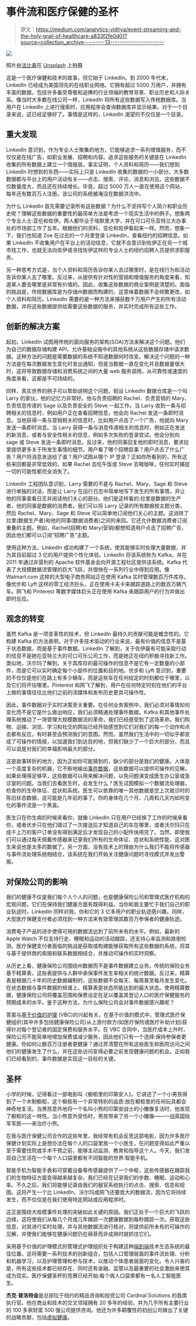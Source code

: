 # 事件流和医疗保健的圣杯

> 原文：<https://medium.com/analytics-vidhya/event-streaming-and-the-holy-grail-of-healthcare-a833f2fe0d01?source=collection_archive---------13----------------------->

![](img/4f8d85c656cd5b969e5f0d52e367afc3.png)

照片由[法比奥](https://unsplash.com/@fabioha?utm_source=unsplash&utm_medium=referral&utm_content=creditCopyText)在 [Unsplash](https://unsplash.com/s/photos/data?utm_source=unsplash&utm_medium=referral&utm_content=creditCopyText) 上拍摄

这是一个医疗保健和技术的故事，但它始于 LinkedIn。到 2000 年代末，LinkedIn 已经成为美国领先的在线职业网络。它拥有超过 5000 万用户，并拥有丰富的数据，包括许多备受尊敬和追捧的行业领袖的教育背景、职业历史和人际关系。像当时大多数在线公司一样，LinkedIn 将所有这些数据写入传统数据库。当用户在 LinkedIn 上进行搜索时，应用程序会查询数据库并显示结果。对于一个目录来说，这已经足够好了。事情是这样的，LinkedIn 渴望的不仅仅是一个目录。

## 重大发现

LinkedIn 意识到，作为专业人士聚集的地方，它能够追求一系列增值服务，而不仅仅是在线广告，如职业发展、招聘和内容。追求这些服务的关键是在 LinkedIn 收集的所有数据上建立一个情报层。事实证明，个人资料和简历——我们想到 LinkedIn 时想到的东西——实际上只是 LinkedIn 收集的数据的一小部分。大多数数据都与平台上的用户活动有关——点击、搜索、评论、消息和浏览。这些数据不仅数量庞大，而且还在持续增长。毕竟，超过 5000 万人一直在使用这个网站，每年还有数百万人注册。该公司的系统被淹没在数据洪流中。

为什么 LinkedIn 首先需要记录所有这些数据？为什么不坚持写个人简介和职业历史呢？理解这些数据的重要性的最简单方法是考虑一个现实生活中的例子。想象两个专业人士:亚伦和佐伊。两人都毕业于埃默里大学，并在可口可乐亚特兰大办事处的市场部工作了五年。根据他们的资料，亚伦和佐伊看起来一样。然而，想象一下，我们也知道 Zoe 在过去的一个月里登录 LinkedIn，查看纽约的招聘信息。如果 LinkedIn 不收集用户在平台上的活动信息，它就不会意识到佐伊正在另一个城市找工作，也就无法向佐伊或寻找佐伊这样的专业人士的纽约招聘人员提供求职服务。

另一种思考方式是，当个人资料和简历告诉你某人去过哪里时，是在线行为和活动告诉你某人去了哪里。反过来，从提供有针对性的营销和增值服务的角度来看，知道某人要去哪里是非常有价值的。因此，收集这些数据的商业案例是清楚的。面临的挑战是，传统数据库是为存储州数据而构建的，这意味着数据不会频繁更改，如个人资料和简历。LinkedIn 需要的是一种方法来捕获数千万用户产生的所有活动数据，并将这些数据提供给需要这些数据的服务，并实时完成所有这些工作。

## 创新的解决方案

起初，LinkedIn 试图用传统的面向服务的架构(SOA)方法来解决这个问题。他们为自己的数据存储构建 API，允许基础设施中的其他系统从这些数据存储中请求数据。这种方法的问题是需要数据的系统不知道数据何时改变。解决这个问题的一种方法是在每次数据发生变化时发出通知，但是当数据一直在变化并且数据量很大时，这将导致数据存储和消费系统之间的大量 web 服务调用，从可靠性或速度的角度来看，这都是不可持续的。

同样，真实世界的例子可以帮助说明这个问题。假设 LinkedIn 数据仓库是一个叫 Larry 的家伙，他的记忆力非常好。他与负责招聘的 Rachel、负责营销的 Mary、负责信息传递的 Sage 以及负责安全的 Steve 一起工作。当 Larry 收到一条与招聘相关的信息时，例如用户正在查看招聘信息，他会向 Rachel 发送一条即时消息。当他获得一条与营销相关的信息时，比如用户点击了一个广告，他就向 Mary 发送一条即时消息。当 Larry 获得一条与消息传递相关的信息时，例如正在发送的新消息，或者与安全性相关的信息，例如多次失败的登录尝试，他会分别向 sage 或 Steve 发送一条即时消息。反过来，他的同事回复他的即时消息，要求拉里提供更多关于所发生事情的细节。用户看了哪个招聘启事？用户点击了什么广告？用户将消息发送给了谁？用户试图从哪个 IP 登录？正如你所看到的，所有这些来回都是非常低效的，如果 Rachel 去吃午饭或 Steve 去喝咖啡，任何实时捕捉一切的可能性都完全消失了。

LinkedIn 工程团队意识到，Larry 需要的不是与 Rachel、Mary、Sage 和 Steve 进行单独的对话，而是让 Larry 在运行日志中简单地写下发生的所有事情，并让他的同事查看日志并阅读他们关心的部分。他们是这样看的:拉里是数据的生产者，他的同事是数据的消费者。我们可以将 Larry 记录的所有数据按主题分类，然后 Rachel、Mary、Sage 和 Steve 可以简单地订阅他们关心的主题。这消除了拉里(数据生产者)和他的同事(数据消费者)之间的来回。它还允许数据消费者订阅重叠的主题。例如，Rachel(招聘)和 Mary(营销)都想知道用户点击了招聘广告，因此他们都可以订阅“招聘广告”主题。

使用这种方法，LinkedIn 成功构建了一个系统，使其能够实时处理大量数据，并为其目前超过 3 亿的用户提供个性化体验。LinkedIn 将该系统称为 Kafka，并在 2011 年通过非营利的 Apache 软件基金会向开源工程社区提供该系统。Kafka 代表了大规模数据流管理的巨大飞跃，并很快在一系列行业中得到应用。像 Walmart.com 这样的大型电子商务网站正在使用 Kafka 实时管理数百万件库存。像优步和 Lyft 这样的零工经济巨头，正在使用卡夫卡来跟踪道路上的数百万辆汽车。网飞和 Pinterest 等数字媒体巨头正在使用 Kafka 来跟踪用户的行为并做出即时反应。

## 观念的转变

虽然 Kafka 是一项变革性的技术，但 LinkedIn 最持久的贡献可能是概念性的。它构建 Kafka 的方法表明，对于许多技术驱动的行业来说，最有价值的信息不是基于状态数据，而是基于事件数据。LinkedIn 了解到，关于佐伊最有可能采取行动的信息不是她在亚特兰大的可口可乐公司工作，而是她正在纽约积极寻找新工作。类似地，沃尔玛了解到，关于其库存的最可操作的信息不是它有一定数量的小部件，而是它可以实时确定每个小部件的位置和目的地。优步和 Lyft 意识到，重要的不仅仅是他们在路上有多少辆车，而是这些车在任何给定的时刻都位于哪里，以及它们将开往哪里。Pinterest 和网飞了解到，用户在任何特定时刻在他们的平台上做的事情往往比他们之前的流媒体和发布历史更具可操作性。

因此，事件数据对于实时决策至关重要。在任何业务案例中，我们必须对事情如何变化而不是它是什么做出响应，我们必须精通处理事件数据。Kafka 和其他事件处理系统推动了一场管理大规模数据流的革命，我们已经感受到了这场革命。我们购物、运输、浏览、学习和社交的网站已经开始感觉到它们对我们的每一个动作和点击都有反应，有时甚至会预测我们的意图。然而，虽然我们生活中的一切似乎都变成了可操作的情报，以加速我们到达目的地，但我们缺少了一个巨大的部分，而且可以说是对我们的幸福影响最大的部分。

这是故事转折的地方，因为正如你可能猜到的，缺少的部分是我们的健康。人体是一个高度复杂的机器，它不断地输出[事件数据](/@plotkinjack151/jack-plotkin-from-damocrates-to-digital-therapeutics-17ee38a7bcd)，这些数据可以提供可操作的见解。如果处理得足够早，这些数据可以用来解决问题，以免问题演变成医生办公室或急诊室的问题。当我们去看医生时，会发生什么？医生试图模拟一个数据流处理器，检查你的生命体征、症状和系统。医生可以依靠的唯一其他数据是您上次就诊时的陈旧状态数据，这可能是几年前的事了。你的身体在几个月、几周和几天内如何变化的事件流是一个黑盒。

医生只在你生病的时候来看你，就像 LinkedIn 只在用户已经换了工作的时候来看你，或者优步只在他们错过了一次接送后才知道自己的车在哪里，或者沃尔玛只在成千上万的客户订单没有得到满足后才发现自己的小配件快用完了。当然，即使我们可以通过每天佩戴传感器来记录我们所有的生命体征、症状和系统性能，这对医生来说也是太多的数据了。另一方面，没有技术上的理由为什么我们不能将传感器与事件流处理系统相结合，该系统在我们开始关注健康问题时寻找模式并发出警报。

## 对保险公司的影响

我们的健康不仅是我们每个人个人的问题，也是健康保险公司和管理式医疗机构的宏观问题，它们在保持我们健康方面有既得利益。当你和我主要忙于我们自己的职业轨迹时，LinkedIn 同样对我、你和它的 3 亿多用户的职业轨迹感兴趣。同样，大型医疗保健支付者必须找到一种方法来有效管理其数百万参保者的健康轨迹。

消费电子产品的进步使得可用的数据流达到了前所未有的水平。例如，最新的 Apple Watch 不仅支持行走、睡眠和运动的活动跟踪，还支持心率监测和跌倒检测。医疗保健支付者面临的挑战是获取或构建能够获取所有这些数据的系统，将其与基于提供商的索赔和联系数据相结合，并推动可操作的实时洞察。

从历史上看，健康保险公司围绕州数据而不是事件数据建立业务。传统的保险业务基于精算表，这些表提供与人群中承保事件发生率相关的统计数据。反过来，精算表是根据几十年的历史数据编制的，这些数据不会每天、每周甚至每月发生变化。在状态数据与事件数据的频谱上，精算表是状态所能达到的最大状态。使用精算数据，健康保险公司将覆盖范围和保费设定在足以覆盖其登记人口的医疗保健服务的预期成本的水平。鉴于这种方法，为什么保险公司会对事件数据感兴趣呢？

答案与[基于价值的护理](/@plotkinjack151/the-what-and-why-of-value-based-care-a3d75ee6574f) (VBC)的兴起有关。在基于价值的模式中，管理式医疗保健组织(其中许多包括健康保险公司)从上游付款方(如医疗保险或医疗补助计划)获得针对每个登记者的固定保费和服务水平。在 VBC 合同中，当医疗成本上升时，保险公司不能简单地增加保费或减少服务，因此他们只有一个选择:保持参保者更健康。你如何让数百万注册者更健康？通过弄清楚在所有这些医生和医院访问之间他们的健康发生了什么，并在这些访问变得必要之前发现健康问题的机会。正如我们已经看到的，事件数据是实现这一目标的关键。

## 圣杯

小学的时候，记得看过一部电影叫《橱柜里的印第安人》。它讲述了一个小男孩得到了一个木制橱柜，这个橱柜有一个非常特别的品质:放在橱柜里的任何玩具都会神奇地复活。当男孩意外地将一个名叫小熊的印第安战士的小雕像复活时，他发现了橱柜的这一特性。当小熊意外受伤时，男孩带来了另一个小雕像——一战英国陆军军医——来治疗小熊。

在我与医疗保健公司合作的这些年里，我经常有机会反思这部电影，因为许多医疗保健计划实际上是想办法在每个人的口袋里放一个小医生，在问题变得如此严重以至于需要住院或手术干预之前，能够主动监测、教育和指导这个人。今天，我们发现自己生活在一个每个人口袋里都有不同智能的世界:智能手机。

智能手机为智能手表和可穿戴设备等传感器提供了一个中枢，这些传感器在跟踪我们的生物特征方面变得越来越复杂。我们已经在记录我们的步数、睡眠、运动和心率。不久之后，我们将能够记录由我们的器官系统执行的点击、搜索、信息和视图。这将产生一个比 LinkedIn、沃尔玛或网飞还要庞大的数据流，因为它将持续发生，而不仅仅是在我们使用特定网站或应用程序时。

这正是围绕大规模事件处理的突破如此关键的原因。我们正处于一个巨大的飞跃的边缘，这将使我们从每几个月或几年跟踪一次健康数据到每秒跟踪一次。获取这些信息，对其进行实时处理，并与其他数据流进行核对，将提供前所未有的可操作的见解，并使我们能够在健康问题仍在萌芽而非成熟时就抓住它们。

采用基于价值的护理模式的管理式护理组织处于构建这种[端到端](/@plotkinjack151/blockchains-in-healthcare-from-bitcoin-to-bitcare-36ce477f1a2)技术生态系统的最佳位置。这将需要一系列技术的创新组合，包括人口管理层面的事件流处理、分析和机器学习，以及护理管理和参与技术，以推动个体患者层面的变化。令人兴奋的是，所有这些技术都已经存在，同时还有金融、监管以及最重要的社会激励来使其成为现实。医疗保健圣杯的竞赛已经开始:每个病人口袋里都有一名人工智能医生。

**杰克·普洛特金**是总部位于纽约的精品咨询和投资公司 Cardinal Solutions 的首席执行官。他在商业和技术的交叉领域拥有 20 多年的经验，并为几乎所有主要行业的 100 多家财富 500 强公司提供咨询。他还为许多颠覆性的初创公司做出了关键的战略贡献，包括[虚拟健康](http://virtualhealth.com)。